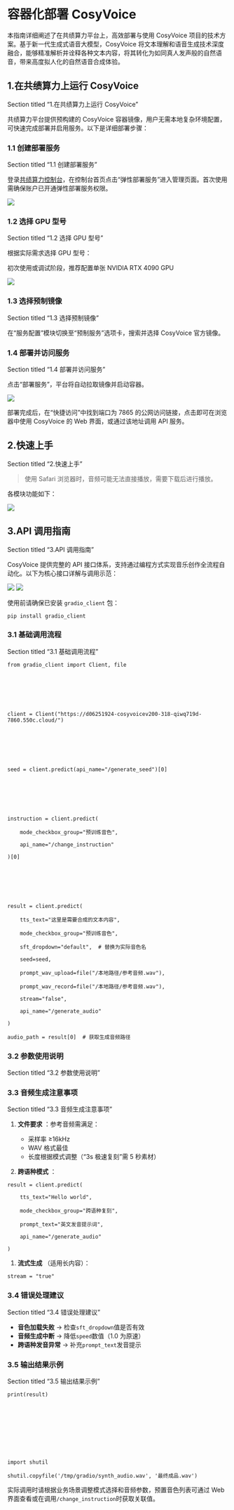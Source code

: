# 容器化部署 CosyVoice

本指南详细阐述了在共绩算力平台上，高效部署与使用 CosyVoice 项目的技术方案。基于新一代生成式语音大模型，CosyVoice 将文本理解和语音生成技术深度融合，能够精准解析并诠释各种文本内容，将其转化为如同真人发声般的自然语音，带来高度拟人化的自然语音合成体验。

## **1.在共绩算力上运行 CosyVoice**

Section titled “1.在共绩算力上运行 CosyVoice”

共绩算力平台提供预构建的 CosyVoice 容器镜像，用户无需本地复杂环境配置，可快速完成部署并启用服务。以下是详细部署步骤：

### **1.1 创建部署服务**

Section titled “1.1 创建部署服务”

登录[共绩算力控制台](https://console.suanli.cn/)，在控制台首页点击“弹性部署服务”进入管理页面。首次使用需确保账户已开通弹性部署服务权限。

![](/assets/OS2DbFua5o9ZqKxerH9c2dBin6f.png)

### **1.2 选择 GPU 型号**

Section titled “1.2 选择 GPU 型号”

根据实际需求选择 GPU 型号：

初次使用或调试阶段，推荐配置单张 NVIDIA RTX 4090 GPU

![](/assets/KaxUbmVQzoHTcWx8VUfcbDOlndh.png)

### **1.3 选择预制镜像**

Section titled “1.3 选择预制镜像”

在“服务配置”模块切换至“预制服务”选项卡，搜索并选择 CosyVoice 官方镜像。

### **1.4 部署并访问服务**

Section titled “1.4 部署并访问服务”

点击“部署服务”，平台将自动拉取镜像并启动容器。

![](/assets/LTjbbMpogoty7Kxf1aOcB4PmnCb.png)

部署完成后，在“快捷访问”中找到端口为 7865 的公网访问链接，点击即可在浏览器中使用 CosyVoice 的 Web 界面，或通过该地址调用 API 服务。

## **2.快速上手**

Section titled “2.快速上手”

> 使用 Safari 浏览器时，音频可能无法直接播放，需要下载后进行播放。

各模块功能如下：

![](/assets/LM6fbY3dvomxcQx0LWVc95P8nJb.png)

## 3.API 调用指南

Section titled “3.API 调用指南”

CosyVoice 提供完整的 API 接口体系，支持通过编程方式实现音乐创作全流程自动化。以下为核心接口详解与调用示范：

![](/assets/GOkFbqBt7oFeYRxbMzJcRU1rnze.png) ![](/assets/NnPnbXVtOoEcTqxtmFvcFY6Tnne.png)

使用前请确保已安装 `gradio_client` 包：
    
    
    pip install gradio_client

### 3.1 基础调用流程

Section titled “3.1 基础调用流程”
    
    
    from gradio_client import Client, file
    
    
    
    
    
    
    
    client = Client("https://d06251924-cosyvoicev200-318-qiwq719d-7860.550c.cloud/")
    
    
    
    
    
    
    
    seed = client.predict(api_name="/generate_seed")[0]
    
    
    
    
    
    
    
    instruction = client.predict(
    
        mode_checkbox_group="预训练音色",
    
        api_name="/change_instruction"
    
    )[0]
    
    
    
    
    
    
    
    result = client.predict(
    
        tts_text="这里是需要合成的文本内容",
    
        mode_checkbox_group="预训练音色",
    
        sft_dropdown="default",  # 替换为实际音色名
    
        seed=seed,
    
        prompt_wav_upload=file("/本地路径/参考音频.wav"),
    
        prompt_wav_record=file("/本地路径/参考音频.wav"),
    
        stream="false",
    
        api_name="/generate_audio"
    
    )
    
    audio_path = result[0]  # 获取生成音频路径

### 3.2 参数使用说明

Section titled “3.2 参数使用说明”

### 3.3 音频生成注意事项

Section titled “3.3 音频生成注意事项”

  1. **文件要求** ​：参考音频需满足：

     * 采样率 ≥16kHz
     * WAV 格式最佳
     * 长度根据模式调整（“3s 极速复刻”需 5 秒素材）
  2. **跨语种模式** ​：



    
    
    result = client.predict(
    
        tts_text="Hello world",
    
        mode_checkbox_group="跨语种复刻",
    
        prompt_text="英文发音提示词",
    
        api_name="/generate_audio"
    
    )

  1. **流式生成** ​（适用长内容）：


    
    
    stream = "true"

### 3.4 错误处理建议

Section titled “3.4 错误处理建议”

  * **音色加载失败** → 检查`sft_dropdown`值是否有效
  * **音频生成中断** → 降低`speed`数值（1.0 为原速）
  * **跨语种发音异常** → 补充`prompt_text`发音提示



### 3.5 输出结果示例

Section titled “3.5 输出结果示例”
    
    
    print(result)
    
    
    
    
    
    
    
    
    
    
    import shutil
    
    shutil.copyfile('/tmp/gradio/synth_audio.wav', '最终成品.wav')

实际调用时请根据业务场景调整模式选择和音频参数，预置音色列表可通过 Web 界面查看或在调用`/change_instruction`时获取关联值。
